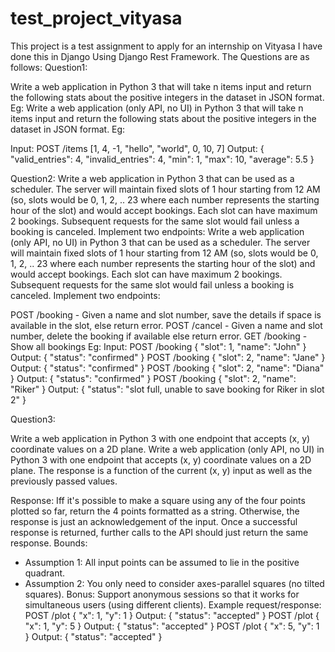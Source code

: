 # test_project_vityasa

This project is a test assignment to apply for an internship on Vityasa
I have done this in Django Using Django Rest Framework.
The Questions are as follows:
Question1:

Write a web application in Python 3 that will take n items input and return the following stats about the positive integers in the dataset in JSON format. Eg:
Write a web application (only API, no UI) in Python 3 that will take n items input and return the following stats about the positive integers in the dataset in JSON format. Eg:

Input:
POST /items
[1, 4, -1, "hello", "world", 0, 10, 7]
Output:
{
  "valid_entries": 4,
  "invalid_entries": 4,
  "min": 1,
  "max": 10,
  "average": 5.5
}

Question2:
Write a web application in Python 3 that can be used as a scheduler. The server will maintain fixed slots of 1 hour starting from 12 AM (so, slots would be 0, 1, 2, .. 23 where each number represents the starting hour of the slot) and would accept bookings. Each slot can have maximum 2 bookings. Subsequent requests for the same slot would fail unless a booking is canceled. Implement two endpoints:
Write a web application (only API, no UI) in Python 3 that can be used as a scheduler. The server will maintain fixed slots of 1 hour starting from 12 AM (so, slots would be 0, 1, 2, .. 23 where each number represents the starting hour of the slot) and would accept bookings. Each slot can have maximum 2 bookings. Subsequent requests for the same slot would fail unless a booking is canceled. Implement two endpoints:

POST /booking - Given a name and slot number, save the details if space is available in the slot, else return error.
POST /cancel - Given a name and slot number, delete the booking if available else return error.
GET /booking - Show all bookings
Eg:
Input:
POST /booking
{
  "slot": 1, "name": "John"
}
Output:
{
  "status": "confirmed"
}
POST /booking
{
  "slot": 2, "name": "Jane"
}
Output:
{
  "status": "confirmed"
}
POST /booking
{
  "slot": 2, "name": "Diana"
}
Output:
{
  "status": "confirmed"
}
POST /booking
{
  "slot": 2, "name": "Riker"
}
Output:
{
  "status": "slot full, unable to save booking for Riker in slot 2"
}

Question3:

Write a web application in Python 3 with one endpoint that accepts (x, y) coordinate values on a 2D plane.
Write a web application (only API, no UI) in Python 3 with one endpoint that accepts (x, y) coordinate values on a 2D plane.
The response is a function of the current (x, y) input as well as the previously passed values.

Response:
Iff it's possible to make a square using any of the four points plotted so far, return the 4 points formatted as a string.
Otherwise, the response is just an acknowledgement of the input.
Once a successful response is returned, further calls to the API should just return the same response.
Bounds:
* Assumption 1: All input points can be assumed to lie in the positive quadrant.
* Assumption 2: You only need to consider axes-parallel squares (no tilted squares).
Bonus:
Support anonymous sessions so that it works for simultaneous users (using different clients).
Example request/response:
POST /plot
{
  "x": 1, "y": 1
}
Output:
{
  "status": "accepted"
}
POST /plot
{
  "x": 1, "y": 5
}
Output:
{
  "status": "accepted"
}
POST /plot
{
  "x": 5, "y": 1
}
Output:
{
  "status": "accepted"
}

